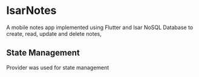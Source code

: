 # IsarNotes

A mobile notes app implemented using Flutter and Isar NoSQL Database to create, read, update and delete notes,

## State Management

Provider was used for state management


